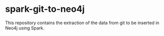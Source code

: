 # spark-git-to-neo4j
This repository contains the extraction of the data from git to be inserted in Neo4j using Spark.
